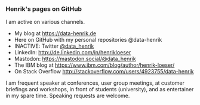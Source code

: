 ### Henrik's pages on GitHub
I am active on various channels.
* My blog at https://data-henrik.de
* Here on GitHub with my personal repositories @data-henrik
* INACTIVE: Twitter [@data_henrik](https://twitter.com/data_henrik)
* LinkedIn: http://de.linkedin.com/in/henrikloeser
* Mastodon: https://mastodon.social/@data_henrik
* The IBM blog at https://www.ibm.com/blog/author/henrik-loeser/
* On Stack Overflow http://stackoverflow.com/users/4923755/data-henrik


I am frequent speaker at conferences, user group meetings, at customer briefings and workshops, in front of students (university), and as entertainer in my spare time. Speaking requests are welcome.

